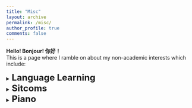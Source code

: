 ```yaml
---
title: "Misc"
layout: archive
permalink: /misc/
author_profile: true
comments: false
---
```

**Hello!
Bonjour!
你好！** <br>
This is a page where I ramble on about my non-academic interests which include: 

<details><summary><font size="5"><b>Language Learning</b></font></summary>
<p>
//TODO
</p>
</details>


<details><summary><font size="5"><b>Sitcoms</b></font></summary>
<p>
Here is a list of sitcoms that I personally swear by:
Growing Pains<br>
Brooklyn 99<br>
Modern Family<br>
Friends<br>
Silicon Valley<br>
Veep<br>
Parks and Recreation<br>
30 Rock<br>
The Mick<br>
Superstore<br>
</p>
</details>

<details><summary><font size="5"><b>Piano</b></font></summary>
<p>
I recently restarted playing the piano. It has been quite a while since the last time I played. 
</p>
</details>
